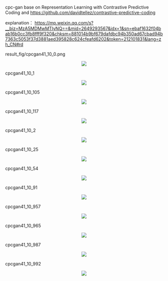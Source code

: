 

cpc-gan   base on Representation Learning with Contrastive Predictive Coding and https://github.com/davidtellez/contrastive-predictive-coding


explanation： https://mp.weixin.qq.com/s?__biz=MzA5MDMwMTIyNQ==&mid=2649293567&idx=1&sn=ebaf1632f04bab16b0cc3fb8fff9f320&chksm=881014b9bf679dafdbc94b350ad67cbad94b7363c5053f37d3881aed395828c624cfeafd6202&token=212101831&lang=zh_CN#rd

result_fig/cpcgan41_10_0.png

<p align="center">
    <img src="result_fig/cpcgan41_10_0.png" \>
</p>
cpcgan41_10_1
<p align="center">
    <img src="result_fig/cpcgan41_10_1.png" \>
</p>
cpcgan41_10_105
<p align="center">
    <img src="result_fig/cpcgan41_10_105.png" \>
</p>
cpcgan41_10_117
<p align="center">
    <img src="result_fig/cpcgan41_10_117.png" \>
</p>
cpcgan41_10_2
<p align="center">
    <img src="result_fig/cpcgan41_10_2.png" \>
</p>
cpcgan41_10_25
<p align="center">
    <img src="result_fig/cpcgan41_10_25.png" \>
</p>
cpcgan41_10_54
<p align="center">
    <img src="result_fig/cpcgan41_10_54.png" \>
</p>
cpcgan41_10_91
<p align="center">
    <img src="result_fig/cpcgan41_10_91.png" \>
</p>
cpcgan41_10_957
<p align="center">
    <img src="result_fig/cpcgan41_10_957.png" \>
</p>
cpcgan41_10_965
<p align="center">
    <img src="result_fig/cpcgan41_10_965.png" \>
</p>
cpcgan41_10_987
<p align="center">
    <img src="result_fig/cpcgan41_10_987.png" \>
</p>
cpcgan41_10_992
<p align="center">
    <img src="result_fig/cpcgan41_10_992.png" \>
</p>



